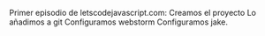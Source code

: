 Primer episodio de letscodejavascript.com:
Creamos el proyecto
Lo añadimos a git
Configuramos webstorm
Configuramos jake.


